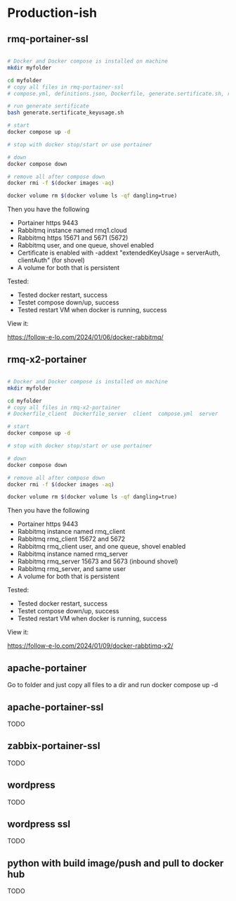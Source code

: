 # Production-ish

## rmq-portainer-ssl

```bash

# Docker and Docker compose is installed on machine
mkdir myfolder

cd myfolder
# copy all files in rmq-portainer-ssl
# compose.yml, definitions.json, Dockerfile, generate.sertificate.sh, rabbitmq.config

# run generate sertificate
bash generate.sertificate_keyusage.sh

# start
docker compose up -d

# stop with docker stop/start or use portainer

# down
docker compose down

# remove all after compose down
docker rmi -f $(docker images -aq)

docker volume rm $(docker volume ls -qf dangling=true)

```

Then you have the following

* Portainer https 9443
* Rabbitmq instance named rmq1.cloud
* Rabbitmq https 15671 and 5671 (5672)
* Rabbitmq user, and one queue, shovel enabled
* Certificate is enabled with -addext "extendedKeyUsage = serverAuth, clientAuth" (for shovel)
* A volume for both that is persistent

Tested:

* Tested docker restart, success
* Testet compose down/up, success
* Tested restart VM when docker is running, success

View it:

https://follow-e-lo.com/2024/01/06/docker-rabbitmq/

## rmq-x2-portainer

```bash

# Docker and Docker compose is installed on machine
mkdir myfolder

cd myfolder
# copy all files in rmq-x2-portainer
# Dockerfile_client  Dockerfile_server  client  compose.yml  server

# start
docker compose up -d

# stop with docker stop/start or use portainer

# down
docker compose down

# remove all after compose down
docker rmi -f $(docker images -aq)

docker volume rm $(docker volume ls -qf dangling=true)

```

Then you have the following

* Portainer https 9443
* Rabbitmq instance named rmq_client
* Rabbitmq rmq_client 15672 and 5672
* Rabbitmq rmq_client user, and one queue, shovel enabled
* Rabbitmq instance named rmq_server
* Rabbitmq rmq_server 15673 and 5673 (inbound shovel)
* Rabbitmq rmq_server, and same user
* A volume for both that is persistent

Tested:

* Tested docker restart, success
* Testet compose down/up, success
* Tested restart VM when docker is running, success

View it:

https://follow-e-lo.com/2024/01/09/docker-rabbtimq-x2/

## apache-portainer

Go to folder and just copy all files to a dir and run docker compose up -d

## apache-portainer-ssl

TODO

## zabbix-portainer-ssl

TODO

## wordpress

TODO

## wordpress ssl

TODO

## python with build image/push and pull to docker hub

TODO